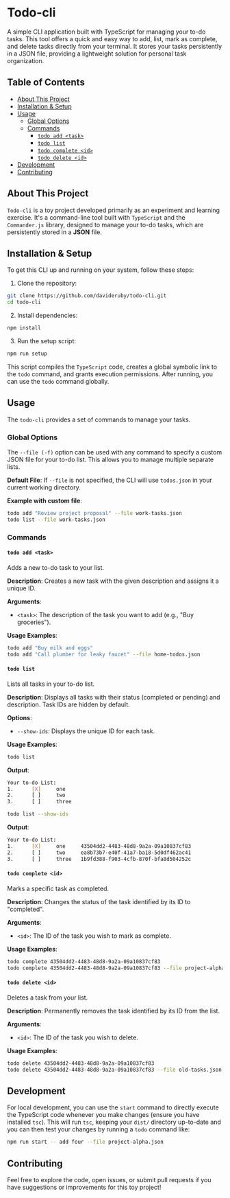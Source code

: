 # Todo-cli

A simple CLI application built with TypeScript for managing your to-do tasks. This tool offers a quick and easy way to add, list, mark as complete, and delete tasks directly from your terminal. It stores your tasks persistently in a JSON file, providing a lightweight solution for personal task organization.

## Table of Contents

- [About This Project](#about-this-project)
- [Installation & Setup](#installation--setup)
- [Usage](#usage)
  - [Global Options](#global-options)
  - [Commands](#commands)
    - [`todo add <task>`](#todo-add-task)
    - [`todo list`](#todo-list)
    - [`todo complete <id>`](#todo-complete-id)
    - [`todo delete <id>`](#todo-delete-id)
- [Development](#development)
- [Contributing](#contributing)

## About This Project

`Todo-cli` is a toy project developed primarily as an experiment and learning exercise. It's a command-line tool built with `TypeScript` and the `Commander.js` library, designed to manage your to-do tasks, which are persistently stored in a **JSON** file.

## Installation & Setup

To get this CLI up and running on your system, follow these steps:

1. Clone the repository:

```bash
git clone https://github.com/davideruby/todo-cli.git
cd todo-cli
```

2. Install dependencies:

```bash
npm install
```

3. Run the setup script:

```bash
npm run setup
```

This script compiles the `TypeScript` code, creates a global symbolic link to the `todo` command, and grants execution permissions. After running, you can use the `todo` command globally.

## Usage

The `todo-cli` provides a set of commands to manage your tasks.

### Global Options

The `--file (-f)` option can be used with any command to specify a custom JSON file for your to-do list. This allows you to manage multiple separate lists.

**Default File**: If `--file` is not specified, the CLI will use `todos.json` in your current working directory.

**Example with custom file**:

```bash
todo add "Review project proposal" --file work-tasks.json
todo list --file work-tasks.json
```

### Commands

#### `todo add <task>`

Adds a new to-do task to your list.

**Description**: Creates a new task with the given description and assigns it a unique ID.

**Arguments**:

- `<task>`: The description of the task you want to add (e.g., "Buy groceries").

**Usage Examples**:

```bash
todo add "Buy milk and eggs"
todo add "Call plumber for leaky faucet" --file home-todos.json
```

#### `todo list`

Lists all tasks in your to-do list.

**Description**: Displays all tasks with their status (completed or pending) and description. Task IDs are hidden by default.

**Options**:

- `--show-ids`: Displays the unique ID for each task.

**Usage Examples**:

```bash
todo list
```

**Output**:

```bash
Your to-do List:
1.      [X]     one
2.      [ ]     two
3.      [ ]     three
```

```bash
todo list --show-ids
```

**Output**:

```bash
Your to-do List:
1.      [X]     one     43504dd2-4483-48d8-9a2a-09a10837cf83
2.      [ ]     two     ea8b73b7-e40f-41a7-ba18-5d0df462ac41
3.      [ ]     three   1b9fd388-f903-4cfb-870f-bfa8d504252c
```

#### `todo complete <id>`

Marks a specific task as completed.

**Description**: Changes the status of the task identified by its ID to "completed".

**Arguments**:

- `<id>`: The ID of the task you wish to mark as complete.

**Usage Examples**:

```bash
todo complete 43504dd2-4483-48d8-9a2a-09a10837cf83
todo complete 43504dd2-4483-48d8-9a2a-09a10837cf83 --file project-alpha.json
```

#### `todo delete <id>`

Deletes a task from your list.

**Description**: Permanently removes the task identified by its ID from the list.

**Arguments**:

- `<id>`: The ID of the task you wish to delete.

**Usage Examples**:

```bash
todo delete 43504dd2-4483-48d8-9a2a-09a10837cf83
todo delete 43504dd2-4483-48d8-9a2a-09a10837cf83 --file old-tasks.json
```

## Development

For local development, you can use the `start` command to directly execute the TypeScript code whenever you make changes (ensure you have installed `tsc`). This will run `tsc`, keeping your `dist/` directory up-to-date and you can then test your changes by running a `todo` command like:

```bash
npm run start -- add four --file project-alpha.json 
```

## Contributing

Feel free to explore the code, open issues, or submit pull requests if you have suggestions or improvements for this toy project!
